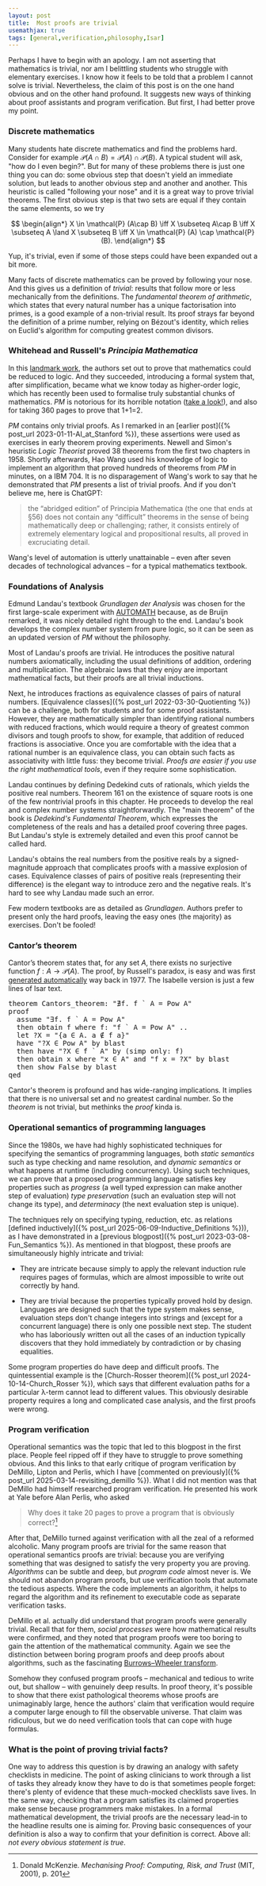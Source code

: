 ```yaml
---
layout: post
title:  Most proofs are trivial
usemathjax: true 
tags: [general,verification,philosophy,Isar]
---
```

Perhaps I have to begin with an apology. 
I am not asserting that mathematics is trivial,
nor am I belittling students who struggle with elementary exercises.
I know how it feels to be told that a problem I cannot solve is trivial.
Nevertheless, the claim of this post is on the one hand obvious and on the other hand profound.
It suggests new ways of thinking about proof assistants and program verification.
But first, I had better prove my point. 

### Discrete mathematics

Many students hate discrete mathematics and find the problems hard.
Consider for example $\mathcal{P} (A\cap B) = \mathcal{P} (A) \cap \mathcal{P} (B)$.
A typical student will ask, "how do I even begin?".
But for many of these problems there is just one thing you can do:
some obvious step that doesn't yield an immediate solution, 
but leads to another obvious step and another and another.
This heuristic is called "following your nose" and it is a great way to prove trivial theorems.
The first obvious step is that two sets are equal if they contain the same elements, so we try

$$ 
\begin{align*}
X \in \mathcal{P} (A\cap B) \iff X \subseteq A\cap B \iff X \subseteq A \land X \subseteq B \iff X \in \mathcal{P} (A) \cap \mathcal{P} (B). 
\end{align*}
$$

Yup, it's trivial, even if some of those steps could have been expanded out a bit more.

Many facts of discrete mathematics can be proved by following your nose.
And this gives us a definition of *trivial*: 
results that follow more or less mechanically from the definitions.
The *fundamental theorem of arithmetic*, which states that every natural number
has a unique factorisation into primes, is a good example of a non-trivial result.
Its proof strays far beyond the definition of a prime number,
relying on Bézout's identity, 
which relies on Euclid's algorithm for computing greatest common divisors.

### Whitehead and Russell's *Principia Mathematica*

In this [landmark work](https://plato.stanford.edu/entries/principia-mathematica/), 
the authors set out to prove that mathematics could be reduced to logic.
And they succeeded, introducing a formal system that, 
after simplification, became what we know today as higher-order logic,
which has recently been used to formalise truly substantial chunks of mathematics.
*PM* is notorious for its horrible notation ([take a look!](https://archive.org/details/alfred-north-whitehead-bertrand-russel-principia-mathematica.-1/Alfred%20North%20Whitehead%2C%20Bertrand%20Russel%20-%20Principia%20Mathematica.%201/page/107/mode/2up)), 
and also for taking 360 pages to prove that 1+1=2.

*PM* contains only trivial proofs.
As I remarked in an [earlier post]({% post_url 2023-01-11-AI_at_Stanford %}), 
these assertions were used as exercises in early theorem proving experiments.
Newell and Simon's heuristic *Logic Theorist* proved 38 theorems from the first two chapters in 1958. 
Shortly afterwards, Hao Wang used his knowledge of logic to implement an algorithm that proved
hundreds of theorems from *PM* in minutes, on a IBM 704.
It is no disparagement of Wang's work to say that he demonstrated that *PM* presents a list of trivial proofs.
And if you don't believe me, here is ChatGPT:

> the “abridged edition” of Principia Mathematica (the one that ends at §56) does not contain any “difficult” theorems in the sense of being mathematically deep or challenging; rather, it consists entirely of extremely elementary logical and propositional results, all proved in excruciating detail.

Wang's level of automation is utterly unattainable – even after seven decades of technological advances – 
for a typical mathematics textbook.

### Foundations of Analysis

Edmund Landau's textbook *Grundlagen der Analysis* 
was chosen for the first large-scale experiment
with [AUTOMATH](https://lawrencecpaulson.github.io/tag/AUTOMATH) because, as de Bruijn remarked,
it was nicely detailed right through to the end.
Landau's book develops the complex number system from pure logic, 
so it can be seen as an updated version of *PM* without the philosophy.

Most of Landau's proofs are trivial.
He introduces the positive natural numbers axiomatically,
including the usual definitions of addition, ordering and multiplication.
The algebraic laws that they enjoy are important mathematical facts, 
but their proofs are all trivial inductions.

Next, he introduces fractions as equivalence classes 
of pairs of natural numbers.
[Equivalence classes]({% post_url 2022-03-30-Quotienting %}) 
can be a challenge, both for students and for some proof assistants.
However, they are mathematically simpler
than identifying rational numbers with reduced fractions,
which would require a theory of greatest common divisors
and tough proofs to show, for example,
that addition of reduced fractions is associative.
Once you are comfortable with the idea that 
a rational number is an equivalence class,
you can obtain such facts as associativity
with little fuss: they become trivial.
*Proofs are easier 
if you use the right mathematical tools*, 
even if they require some sophistication.

Landau continues by defining Dedekind cuts of rationals,
which yields the positive real numbers.
Theorem 161 on the existence of square roots
is one of the few nontrivial proofs in this chapter.
He proceeds to develop the real and complex number systems straightforwardly.
The "main theorem" of the book is *Dedekind's Fundamental Theorem*,
which expresses the completeness of the reals
and has a detailed proof covering three pages.
But Landau's style is extremely detailed and even this proof cannot be called hard.

Landau's obtains the real numbers 
from the positive reals by a signed-magnitude approach
that complicates proofs with a massive explosion of cases.
Equivalence classes of pairs of positive reals (representing their difference)
is the elegant way to introduce zero and the negative reals.
It's hard to see why Landau made such an error.

Few modern textbooks are as detailed as *Grundlagen*.
Authors prefer to present only the hard proofs, 
leaving the easy ones (the majority) as exercises.
Don't be fooled!

### Cantor’s theorem

Cantor’s theorem states that, for any set $A$, 
there exists no surjective function $f : A \to \mathcal{P}(A)$.
The proof, by Russell's paradox, is easy 
and was first [generated automatically](https://www.ijcai.org/Proceedings/77-1/Papers/100.pdf) way back in 1977.
The Isabelle version is just a few lines of Isar text.

<pre class="source">
<span class="keyword1 command">theorem</span> Cantors_theorem<span class="main">:</span> <span class="quoted"><span class="quoted"><span>"</span><span class="main">∄</span></span><span class="bound">f</span><span class="main">.</span></span> <span class="bound">f</span> <span class="main">`</span> <span class="free">A</span> <span class="main">=</span> <span class="const">Pow</span> <span class="free">A</span><span>"</span><span>
</span><span class="keyword1 command">proof</span><span>
  </span><span class="keyword3 command">assume</span> <span class="quoted"><span class="quoted"><span>"</span><span class="main">∃</span></span><span class="bound">f</span><span class="main">.</span></span> <span class="bound">f</span> <span class="main">`</span> <span class="free">A</span> <span class="main">=</span> <span class="const">Pow</span> <span class="free">A</span><span>"</span><span>
  </span><span class="keyword1 command">then</span> <span class="keyword3 command">obtain</span> <span class="skolem skolem">f</span> <span class="keyword2 keyword">where</span> f<span class="main">:</span> <span class="quoted"><span class="quoted"><span>"</span><span class="skolem">f</span> <span class="main">`</span></span> <span class="free">A</span> <span class="main">=</span></span> <span class="const">Pow</span> <span class="free">A</span><span>"</span> <span class="keyword1 command">..</span><span>
  </span><span class="keyword1 command">let</span> <span class="var quoted var">?X</span> <span class="main">=</span> <span class="quoted"><span class="quoted"><span>"</span><span class="main">{</span><span class="bound bound">a</span> <span class="main">∈</span> <span class="free">A</span><span class="main">.</span> <span class="bound">a</span> <span class="main">∉</span></span> <span class="skolem">f</span> <span class="bound">a</span><span class="main">}</span><span>"</span></span><span>
  </span><span class="keyword1 command">have</span> <span class="quoted"><span class="quoted"><span>"</span><span class="var">?X</span> <span class="main">∈</span></span> </span><span class="const">Pow</span> <span class="free">A</span><span>"</span> <span class="keyword1 command">by</span> <span class="operator">blast</span><span>
  </span><span class="keyword1 command">then</span> <span class="keyword1 command">have</span> <span class="quoted"><span class="quoted"><span>"</span><span class="var">?X</span> <span class="main">∈</span></span> <span class="skolem">f</span> <span class="main">`</span></span> <span class="free">A</span><span>"</span> <span class="keyword1 command">by</span> <span class="main">(</span><span class="operator">simp</span> <span class="quasi_keyword">only</span><span class="main main">:</span> f<span class="main">)</span><span>
  </span><span class="keyword1 command">then</span> <span class="keyword3 command">obtain</span> <span class="skolem skolem">x</span> <span class="keyword2 keyword">where</span> <span class="quoted"><span class="quoted"><span>"</span><span class="skolem">x</span> <span class="main">∈</span></span> <span class="free">A</span><span>"</span></span> <span class="keyword2 keyword">and</span> <span class="quoted"><span class="quoted"><span>"</span><span class="skolem">f</span> <span class="skolem">x</span> <span class="main">=</span></span> <span class="var">?X</span><span>"</span></span> <span class="keyword1 command">by</span> <span class="operator">blast</span><span>
  </span><span class="keyword1 command">then</span> <span class="keyword3 command">show</span> <span class="const">False</span> <span class="keyword1 command">by</span> <span class="operator">blast</span><span>
</span><span class="keyword1 command">qed</span>
</pre>

Cantor's theorem is profound and has wide-ranging implications.
It implies that there is no universal set and no greatest cardinal number.
So the *theorem* is not trivial, but methinks the *proof* kinda is.

### Operational semantics of programming languages

Since the 1980s, we have had highly sophisticated techniques
for specifying the semantics of programming languages, both
*static semantics* such as type checking and name resolution, and
*dynamic semantics* or what happens at runtime (including concurrency).
Using such techniques, we can prove that a proposed programming language satisfies
key properties such as 
*progress* (a well typed expression can make another step of evaluation)
*type preservation* (such an evaluation step will not change its type),
and *determinacy* (the next evaluation step is unique).

The techniques rely on specifying typing, reduction, etc. as relations 
[defined inductively]({% post_url 2025-06-09-Inductive_Definitions %})),
as I have demonstrated in a [previous blogpost]({% post_url 2023-03-08-Fun_Semantics %}).
As mentioned in that blogpost, these proofs are simultaneously highly intricate and trivial: 

* They are intricate because simply to apply the relevant induction rule
requires pages of formulas, which are almost impossible to write out correctly by hand.

* They are trivial because the properties typically proved hold by design. 
Languages are designed such that the type system makes sense, 
evaluation steps don't change integers into strings and 
(except for a concurrent language) there is only one possible next step.
The student who has laboriously written out all the cases of an induction
typically discovers that they hold immediately by contradiction or by chasing equalities.

Some program properties do have deep and difficult proofs.
The quintessential example is the [Church-Rosser theorem]({% post_url 2024-10-14-Church_Rosser %}),
which says that different evaluation paths for a particular
λ-term cannot lead to different values.
This obviously desirable property requires a long and complicated case analysis, 
and the first proofs were wrong.

### Program verification

Operational semantics was the topic that led to this blogpost in the first place.
People feel ripped off if they have to struggle to prove something obvious.
And this links to that early critique of program verification by DeMillo, Lipton and Perlis,
which I have [commented on previously]({% post_url 2025-03-14-revisiting_demillo %}).
What I did not mention was that DeMillo had himself researched program verification.
He presented his work at Yale before Alan Perlis, who asked

> Why does it take 20 pages to prove a program that is obviously correct?[^1]

[^1]: Donald McKenzie. *Mechanising Proof: Computing, Risk, and Trust* (MIT, 2001), p. 201

After that, DeMillo turned against verification with all the zeal of a reformed alcoholic.
Many program proofs are trivial for the same reason that operational semantics proofs are trivial:
because you are verifying something that was designed to satisfy the very property you are proving.
*Algorithms* can be subtle and deep, but *program code* almost never is.
We should not abandon program proofs, but use verification tools
that automate the tedious aspects.
Where the code implements an algorithm, 
it helps to regard the algorithm and its refinement to executable code
as separate verification tasks.

DeMillo et al. actually did understand that program proofs were generally trivial.
Recall that for them, *social processes* were how mathematical results were confirmed,
and they noted that program proofs were too boring to gain the attention of the mathematical community.
Again we see the distinction between boring program proofs and deep proofs about algorithms,
such as the fascinating [Burrows–Wheeler transform](https://doi.org/10.5281/zenodo.14279882).

Somehow they confused program proofs – mechanical and tedious to write out, but shallow –
with genuinely deep results. In proof theory, it's possible to show
that there exist pathological theorems whose proofs are unimaginably large,
hence the authors' claim that verification would require a computer large enough to fill the observable universe.
That claim was ridiculous, but we do need verification tools that can cope with huge formulas.

### What is the point of proving trivial facts?

One way to address this question is by drawing an analogy with safety checklists in medicine.
The point of asking clinicians to work through a list of tasks they already know they have to do
is that sometimes people forget: there's plenty of evidence that these much-mocked checklists save lives.
In the same way, checking that a program satisfies its claimed properties 
make sense because programmers make mistakes.
In a formal mathematical development, the trivial proofs are the necessary lead-in
to the headline results one is aiming for.
Proving basic consequences of your definition is also a way to confirm that your definition is correct.
Above all: *not every obvious statement is true*.

